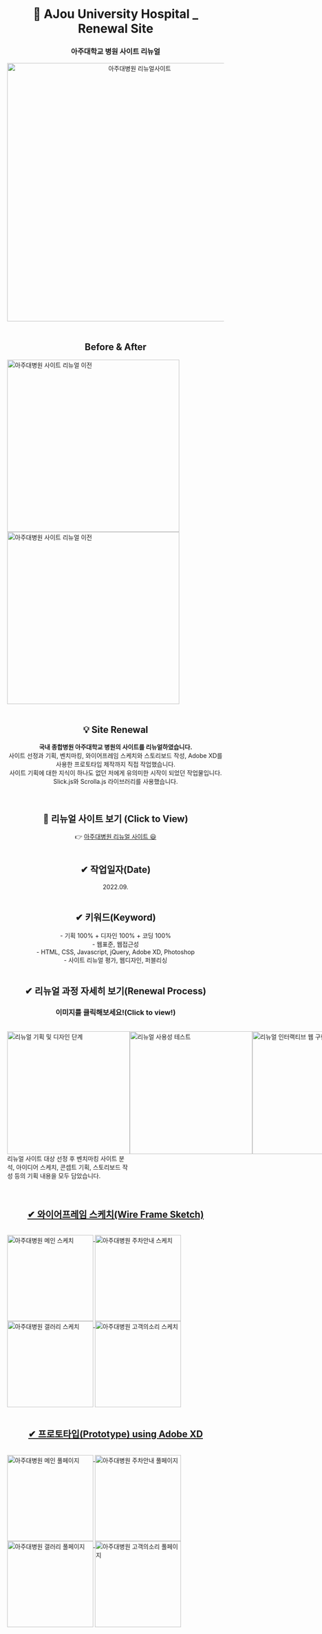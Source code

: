 <div align=center><h1> 📌 AJou University Hospital _ Renewal Site</h1></div>

<div align=center><h3>아주대학교 병원 사이트 리뉴얼</h3></div>

<div align=center>
<img src="./img/ajouuniv_visual.png" width="600px" height="auto" alt="아주대병원 리뉴얼사이트">
</div>
<br>
<div align=center>
<h2>Before & After</h2>
</div>
<div>
<img src='./img/ajou_before.png' width='400' height='auto' alt='아주대병원 사이트 리뉴얼 이전'>
<img src='./img/ajou_after.png' width='400' height='auto' alt='아주대병원 사이트 리뉴얼 이전'>
</div>


<br>
<div align=center>
<h2>💡 Site Renewal </h2>

**국내 종합병원 아주대학교 병원의 사이트를 리뉴얼하였습니다.** <br>
사이트 선정과 기획, 벤치마킹, 와이어프레임 스케치와 스토리보드 작성, Adobe XD를 사용한 프로토타입 제작까지 직접 작업했습니다.
<br>
사이트 기획에 대한 지식이 하나도 없던 저에게 유의미한 시작이 되었던 작업물입니다.<br>
Slick.js와 Scrolla.js 라이브러리를 사용했습니다.

</div>

<br>

<div align=center>
<h2>👀 리뉴얼 사이트 보기 (Click to View) </h2>
👉 <a href="https://breeghty.github.io/AjouUniv.hospital/">아주대병원 리뉴얼 사이트 😃 </a>
</div>

<br>

<div align=center>
<h2>✔ 작업일자(Date)</h2>
2022.09.
</div>

<br>

<div align=center>
<h2>✔ 키워드(Keyword)</h2>
- 기획 100% + 디자인 100% + 코딩 100%<br>
- 웹표준, 웹접근성<br>
- HTML, CSS, Javascript, jQuery, Adobe XD, Photoshop<br>
- 사이트 리뉴얼 평가, 웹디자인, 퍼블리싱
</div>

<br>
<div align=center>
<h2>✔ 리뉴얼 과정 자세히 보기(Renewal Process)</h2>
<h3>이미지를 클릭해보세요!(Click to view!)</h3>
</div>
<br>
<div>
  <div style='display:flex'>
    <div>
      <a href="./renewal_process/ui구현.pdf"><img align='top' src="./img/process_1.png" width="285" height="auto" alt="리뉴얼 기획 및 디자인 단계"></a>
      리뉴얼 사이트 대상 선정 후 벤치마킹 사이트 분석, 아이디어 스케치, 콘셉트 기획, 스토리보드 작성 등의 기획 내용을 모두 담았습니다.
    </div>
    <a href="./renewal_process/ui테스트.pdf"><img align='top' src="./img/process_2.png" width="285" height="auto" alt="리뉴얼 사용성 테스트"></a>
    <a href="./renewal_process/프로그래밍언어활용.pdf"><img align='top' src="./img/process_3.png" width="285" height="auto" alt="리뉴얼 인터랙티브 웹 구현"</a>
  </div>
</div>

<br>


<br>
<div align=center>
<h2>✔ 와이어프레임 스케치(Wire Frame Sketch)</h2>
</div>
<br>
<div>
  <div>
  <img align='top' src="./img/main_sketch.png" width="200" height="auto" alt="아주대병원 메인 스케치">
  <img align='top' src="./img/parking_sketch.png" width="200" height="auto" alt="아주대병원 주차안내 스케치">
  <img align='top' src="./img/gallery_sketch.png" width="200" height="auto" alt="아주대병원 갤러리 스케치">
  <img align='top' src="./img/customer_sketch.png" width="200" height="auto" alt="아주대병원 고객의소리 스케치">
  </div>
</div>

<br>

<div align=center>
<h2>✔ 프로토타입(Prototype) using <strong>Adobe XD</strong></h2>
</div>
<br>
<div>
  <div>
  <img align='top' src="./img/mainprototype.png" width="200" height="auto" alt="아주대병원 메인 풀페이지">
  <img align='top' src="./img/parkingprototype.png" width="200" height="auto" alt="아주대병원 주차안내 풀페이지">
  <img align='top' src="./img/galleryprototype.png" width="200" height="auto" alt="아주대병원 갤러리 풀페이지">
  <img align='top' src="./img/customerprototype.png" width="200" height="auto" alt="아주대병원 고객의소리 풀페이지">
  </div>
</div>

